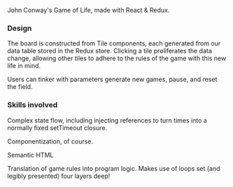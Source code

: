 John Conway's Game of Life, made with React & Redux.

### Design

The board is constructed from Tile components, each generated from our data table stored in the Redux store. Clicking a tile proliferates the data change, allowing other tiles to adhere to the rules of the game with this new life in mind.

Users can tinker with parameters generate new games, pause, and reset the field.

### Skills involved

Complex state flow, including injecting references to turn times into a normally fixed setTimeout closure.

Componentization, of course.

Semantic HTML

Translation of game rules into program logic. Makes use of loops set (and legibly presented) four layers deep!